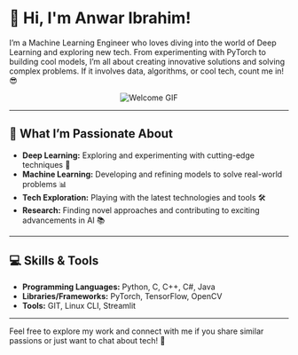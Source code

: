 # 👋 Hi, I'm Anwar Ibrahim!

I’m a Machine Learning Engineer who loves diving into the world of Deep Learning and exploring new tech. From experimenting with PyTorch to building cool models, I’m all about creating innovative solutions and solving complex problems. If it involves data, algorithms, or cool tech, count me in! 😎

<p align="center">
  <img src="https://user-images.githubusercontent.com/74038190/213760705-0d5bf320-4f43-4352-b74b-0889ae726bf7.gif" alt="Welcome GIF" />
</p>

---

## 🚀 What I’m Passionate About

- **Deep Learning:** Exploring and experimenting with cutting-edge techniques 🧠
- **Machine Learning:** Developing and refining models to solve real-world problems 📊
- **Tech Exploration:** Playing with the latest technologies and tools 🛠️
- **Research:** Finding novel approaches and contributing to exciting advancements in AI 📚

---


## 💻 Skills & Tools

- **Programming Languages:** Python, C, C++, C#, Java
- **Libraries/Frameworks:** PyTorch, TensorFlow, OpenCV
- **Tools:** GIT, Linux CLI, Streamlit

---

Feel free to explore my work and connect with me if you share similar passions or just want to chat about tech! 🚀
